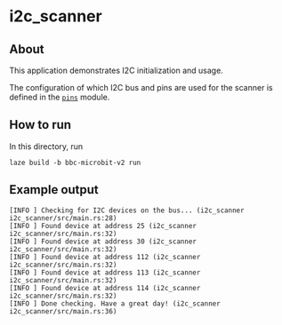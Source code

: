 # i2c_scanner

## About

This application demonstrates I2C initialization and usage.

The configuration of which I2C bus and pins are used for the scanner is defined
in the [`pins`](./src/pins.rs) module.

## How to run

In this directory, run

    laze build -b bbc-microbit-v2 run

## Example output

    [INFO ] Checking for I2C devices on the bus... (i2c_scanner i2c_scanner/src/main.rs:28)
    [INFO ] Found device at address 25 (i2c_scanner i2c_scanner/src/main.rs:32)
    [INFO ] Found device at address 30 (i2c_scanner i2c_scanner/src/main.rs:32)
    [INFO ] Found device at address 112 (i2c_scanner i2c_scanner/src/main.rs:32)
    [INFO ] Found device at address 113 (i2c_scanner i2c_scanner/src/main.rs:32)
    [INFO ] Found device at address 114 (i2c_scanner i2c_scanner/src/main.rs:32)
    [INFO ] Done checking. Have a great day! (i2c_scanner i2c_scanner/src/main.rs:36)
